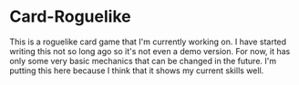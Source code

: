 # Card-Roguelike

This is a roguelike card game that I'm currently working on. I have started writing this not so long ago so it's not even a demo version. For now, it has only some very basic mechanics that can be changed in the future. I'm putting this here because I think that it shows my current skills well.
